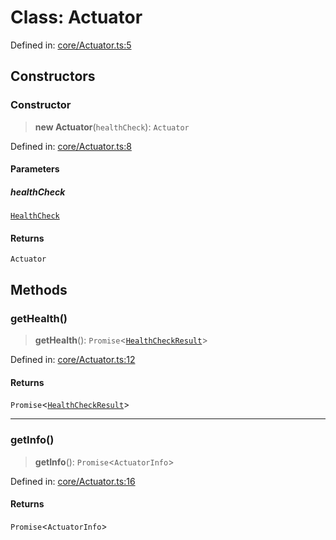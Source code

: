 # Class: Actuator

Defined in: [core/Actuator.ts:5](https://github.com/actuatorjs/actuatorjs/blob/f0209262f8c8f84a7a32273f89c4339c3ebcee84/src/core/Actuator.ts#L5)

## Constructors

### Constructor

> **new Actuator**(`healthCheck`): `Actuator`

Defined in: [core/Actuator.ts:8](https://github.com/actuatorjs/actuatorjs/blob/f0209262f8c8f84a7a32273f89c4339c3ebcee84/src/core/Actuator.ts#L8)

#### Parameters

##### healthCheck

[`HealthCheck`](HealthCheck.md)

#### Returns

`Actuator`

## Methods

### getHealth()

> **getHealth**(): `Promise`\<[`HealthCheckResult`](../interfaces/HealthCheckResult.md)\>

Defined in: [core/Actuator.ts:12](https://github.com/actuatorjs/actuatorjs/blob/f0209262f8c8f84a7a32273f89c4339c3ebcee84/src/core/Actuator.ts#L12)

#### Returns

`Promise`\<[`HealthCheckResult`](../interfaces/HealthCheckResult.md)\>

***

### getInfo()

> **getInfo**(): `Promise`\<`ActuatorInfo`\>

Defined in: [core/Actuator.ts:16](https://github.com/actuatorjs/actuatorjs/blob/f0209262f8c8f84a7a32273f89c4339c3ebcee84/src/core/Actuator.ts#L16)

#### Returns

`Promise`\<`ActuatorInfo`\>
